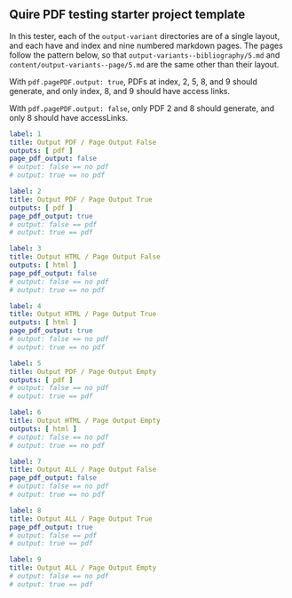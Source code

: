 ## Quire PDF testing starter project template

In this tester, each of the `output-variant` directories are of a single layout, and each have and index and nine numbered markdown pages. The pages follow the pattern below, so that `output-variants--bibliography/5.md` and `content/output-variants--page/5.md` are the same other than their layout.

With `pdf.pagePDF.output: true`, PDFs at index, 2, 5, 8, and 9 should generate, and only index, 8, and 9 should have access links.

With `pdf.pagePDF.output: false`, only PDF 2 and 8 should generate, and only 8 should have accessLinks.

```yaml
label: 1
title: Output PDF / Page Output False
outputs: [ pdf ]
page_pdf_output: false
# output: false == no pdf
# output: true == no pdf

label: 2
title: Output PDF / Page Output True
outputs: [ pdf ]
page_pdf_output: true
# output: false == pdf
# output: true == pdf

label: 3
title: Output HTML / Page Output False
outputs: [ html ]
page_pdf_output: false
# output: false == no pdf
# output: true == no pdf

label: 4
title: Output HTML / Page Output True
outputs: [ html ]
page_pdf_output: true
# output: false == no pdf
# output: true == no pdf

label: 5
title: Output PDF / Page Output Empty
outputs: [ pdf ]
# output: false == no pdf
# output: true == pdf

label: 6
title: Output HTML / Page Output Empty
outputs: [ html ]
# output: false == no pdf
# output: true == no pdf

label: 7
title: Output ALL / Page Output False
page_pdf_output: false
# output: false == no pdf
# output: true == no pdf

label: 8
title: Output ALL / Page Output True
page_pdf_output: true
# output: false == pdf
# output: true == pdf

label: 9
title: Output ALL / Page Output Empty
# output: false == no pdf
# output: true == pdf
```
